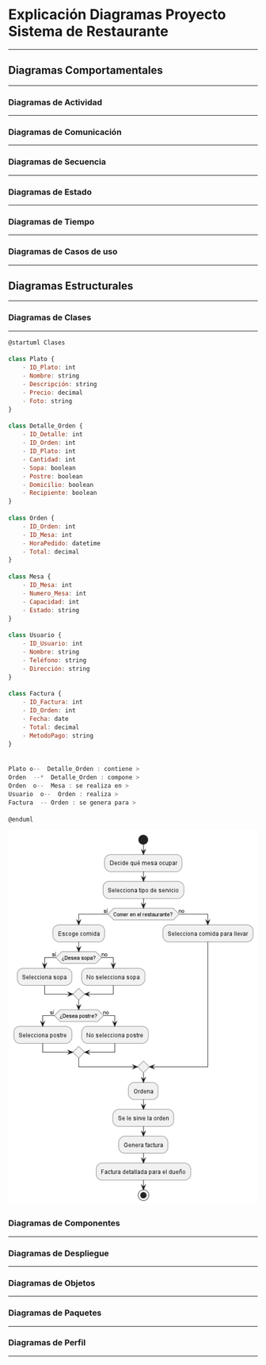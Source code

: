 # Explicación Diagramas Proyecto Sistema de Restaurante
---
## Diagramas Comportamentales
---
### Diagramas de Actividad
---
### Diagramas de Comunicación
---
### Diagramas de Secuencia
---
### Diagramas de Estado
---
### Diagramas de Tiempo
---
### Diagramas de Casos de uso
---
## Diagramas Estructurales
---
### Diagramas de Clases
---
```js
@startuml Clases

class Plato {
    - ID_Plato: int
    - Nombre: string
    - Descripción: string
    - Precio: decimal
    - Foto: string
}

class Detalle_Orden {
    - ID_Detalle: int
    - ID_Orden: int
    - ID_Plato: int
    - Cantidad: int
    - Sopa: boolean
    - Postre: boolean
    - Domicilio: boolean
    - Recipiente: boolean
}

class Orden {
    - ID_Orden: int
    - ID_Mesa: int
    - HoraPedido: datetime
    - Total: decimal
}

class Mesa {
    - ID_Mesa: int
    - Numero_Mesa: int
    - Capacidad: int
    - Estado: string
}

class Usuario {
    - ID_Usuario: int
    - Nombre: string
    - Teléfono: string
    - Dirección: string
}

class Factura {
    - ID_Factura: int
    - ID_Orden: int
    - Fecha: date
    - Total: decimal
    - MetodoPago: string
}


Plato o--  Detalle_Orden : contiene > 
Orden  --*  Detalle_Orden : compone >
Orden  o--  Mesa : se realiza en >
Usuario  o--  Orden : realiza >
Factura  -- Orden : se genera para >

@enduml
```
![Imagen](image.png)
### Diagramas de Componentes
---
### Diagramas de Despliegue
---
### Diagramas de Objetos
---
### Diagramas de Paquetes
---
### Diagramas de Perfil
---
